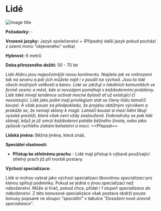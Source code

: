 # Lidé

![Image title](/assets/races/Human.jpeg)

**Požadavky:** -  

**Vrozené jazyky:** Jazyk společenství + (Případný další jazyk pokud pochází z území mimo "objeveného" světa)

**Hybnost:** 6 metrů 

**Doba přirozeného dožití:** 50 - 70 let

*Lidé Aldiru jsou nejpočetnější rasou kontinentu. Najdete jak ve vnitrozemí tak na severu a pár jich můžete najít i v poušti na východ. Jsou to lidé všech možných velikostí a barev. Lidé se zdržují v lokálních komunitách ve formě vesnic a měst, kde si navzájem pomáhají s každodenními problémy. Lidé také mívají tendence uctívat mocné bytosti ať už existující či neexistující. Lidé jako jediní mají privilegium stát se členy řádu lamačů kouzel. A však pouze za předpokladu, že projdou obtížným výcvikem a prokáže se, že nemají sklony k magii. Lamači kouzel si mezi lidmi libují vysoké prestiži, která však není vždy zasloužená. Dobrodruhy se pak lidé stávají, když je již omrzí každodenní patálie běžného života, nebo jako způsob rychlého získání bohatství a moci.* ==Přepsat==

**Lidská jména:** Běžná jména, která znáš.

**Speciální vlastnosti:**

- **Přístup ke střelnému prachu** - Lidé mají přístup k výbavě používající střelný prach již při tvorbě postavy.

**Výchozí specializace:**

Lidé si mohou vybrat jako výchozí specializaci *libovolnou specializaci* pro kterou splňují podmínky. Pokud se jedná o jinou specializaci než náboženství. Může si hráč, pokud chce, přidat i *1 stupeň specializace do náboženství*. Z této bonusové specializace však postava obdrží pouze bonusy popsané ve sloupci *"speciální"* v tabulce *"Dosažení nové úrovně specializace"*.
